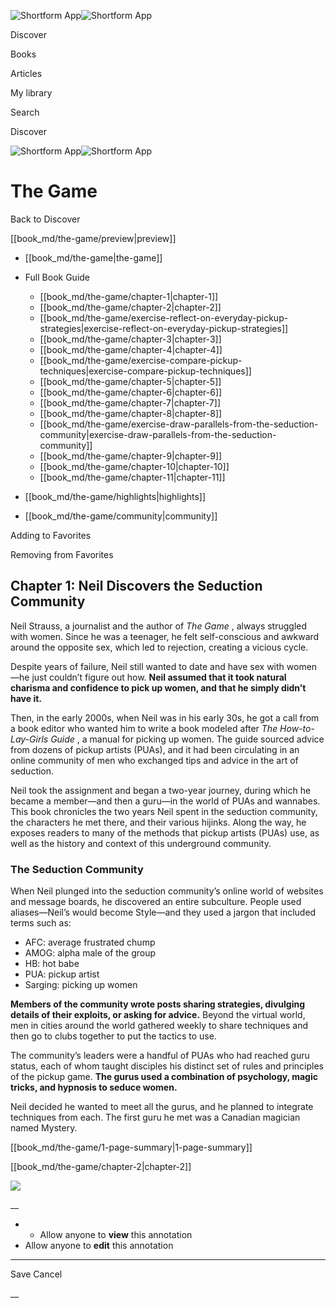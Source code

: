 ![Shortform App](/img/logo.36a2399e.svg)![Shortform App](/img/logo-dark.70c1b072.svg)

Discover

Books

Articles

My library

Search

Discover

![Shortform App](/img/logo.36a2399e.svg)![Shortform App](/img/logo-dark.70c1b072.svg)

# The Game

Back to Discover

[[book_md/the-game/preview|preview]]

  * [[book_md/the-game|the-game]]
  * Full Book Guide

    * [[book_md/the-game/chapter-1|chapter-1]]
    * [[book_md/the-game/chapter-2|chapter-2]]
    * [[book_md/the-game/exercise-reflect-on-everyday-pickup-strategies|exercise-reflect-on-everyday-pickup-strategies]]
    * [[book_md/the-game/chapter-3|chapter-3]]
    * [[book_md/the-game/chapter-4|chapter-4]]
    * [[book_md/the-game/exercise-compare-pickup-techniques|exercise-compare-pickup-techniques]]
    * [[book_md/the-game/chapter-5|chapter-5]]
    * [[book_md/the-game/chapter-6|chapter-6]]
    * [[book_md/the-game/chapter-7|chapter-7]]
    * [[book_md/the-game/chapter-8|chapter-8]]
    * [[book_md/the-game/exercise-draw-parallels-from-the-seduction-community|exercise-draw-parallels-from-the-seduction-community]]
    * [[book_md/the-game/chapter-9|chapter-9]]
    * [[book_md/the-game/chapter-10|chapter-10]]
    * [[book_md/the-game/chapter-11|chapter-11]]
  * [[book_md/the-game/highlights|highlights]]
  * [[book_md/the-game/community|community]]



Adding to Favorites 

Removing from Favorites 

## Chapter 1: Neil Discovers the Seduction Community

Neil Strauss, a journalist and the author of _The Game_ , always struggled with women. Since he was a teenager, he felt self-conscious and awkward around the opposite sex, which led to rejection, creating a vicious cycle.

Despite years of failure, Neil still wanted to date and have sex with women—he just couldn’t figure out how. **Neil assumed that it took natural charisma and confidence to pick up women, and that he simply didn’t have it.**

Then, in the early 2000s, when Neil was in his early 30s, he got a call from a book editor who wanted him to write a book modeled after _The How-to-Lay-Girls_ _Guide_ , a manual for picking up women. The guide sourced advice from dozens of pickup artists (PUAs), and it had been circulating in an online community of men who exchanged tips and advice in the art of seduction.

Neil took the assignment and began a two-year journey, during which he became a member—and then a guru—in the world of PUAs and wannabes. This book chronicles the two years Neil spent in the seduction community, the characters he met there, and their various hijinks. Along the way, he exposes readers to many of the methods that pickup artists (PUAs) use, as well as the history and context of this underground community.

### The Seduction Community

When Neil plunged into the seduction community’s online world of websites and message boards, he discovered an entire subculture. People used aliases—Neil’s would become Style—and they used a jargon that included terms such as:

  * AFC: average frustrated chump
  * AMOG: alpha male of the group
  * HB: hot babe
  * PUA: pickup artist
  * Sarging: picking up women



**Members of the community wrote posts sharing strategies, divulging details of their exploits, or asking for advice.** Beyond the virtual world, men in cities around the world gathered weekly to share techniques and then go to clubs together to put the tactics to use.

The community’s leaders were a handful of PUAs who had reached guru status, each of whom taught disciples his distinct set of rules and principles of the pickup game. **The gurus used a combination of psychology, magic tricks, and hypnosis to seduce women.**

Neil decided he wanted to meet all the gurus, and he planned to integrate techniques from each. The first guru he met was a Canadian magician named Mystery.

[[book_md/the-game/1-page-summary|1-page-summary]]

[[book_md/the-game/chapter-2|chapter-2]]

![](https://bat.bing.com/action/0?ti=56018282&Ver=2&mid=3d2b8c4a-8f1d-4c5e-a67e-a3cbddc44b93&sid=1711133063fa11eebdec89a8b8ae3bbc&vid=171147a063fa11eea7440fcfeb230d96&vids=0&msclkid=N&pi=0&lg=en-US&sw=800&sh=600&sc=24&nwd=1&tl=Shortform%20%7C%20Book&p=https%3A%2F%2Fwww.shortform.com%2Fapp%2Fbook%2Fthe-game%2Fchapter-1&r=&lt=423&evt=pageLoad&sv=1&rn=687703)

__

  *   * Allow anyone to **view** this annotation
  * Allow anyone to **edit** this annotation



* * *

Save Cancel

__



